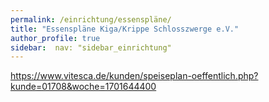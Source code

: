 ```yaml
---
permalink: /einrichtung/essenspläne/
title: "Essenspläne Kiga/Krippe Schlosszwerge e.V."
author_profile: true
sidebar:  nav: "sidebar_einrichtung"
---
```

https://www.vitesca.de/kunden/speiseplan-oeffentlich.php?kunde=01708&woche=1701644400
